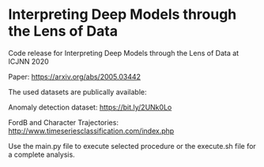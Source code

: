 #  Interpreting Deep Models through the Lens of Data

Code release for Interpreting Deep Models through the Lens of Data at ICJNN 2020

Paper: https://arxiv.org/abs/2005.03442

The used datasets are publically available:

Anomaly detection dataset: https://bit.ly/2UNk0Lo

FordB and Character Trajectories: http://www.timeseriesclassification.com/index.php

Use the main.py file to execute selected procedure or the execute.sh file for a complete analysis.
